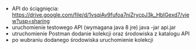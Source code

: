- API do ściągnięcia: 
https://drive.google.com/file/d/1vsqiAv9fufoa7niZrycpJ3k_HbIGexd7/view?usp=sharing
- uruchomienie testowego API (wymagana java 8 jre) java -jar api.jar
- utruchomienie Postman dodanie kolekcji oraz środowiska z katalogu API
- po wubraniu dodanego środowiska uruchomienie kolekcji